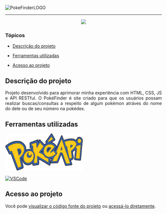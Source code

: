 ![PokeFinderLOGO](https://user-images.githubusercontent.com/49995088/180649597-3493be09-fea8-4620-8957-4a8a9453c06b.png)

<hr>

<p align="center">
   <img src="http://img.shields.io/static/v1?label=STATUS&message=FINALIZADO&color=red&style=for-the-badge"/>
</p>

### Tópicos

- [Descrição do projeto](#descrição-do-projeto)

- [Ferramentas utilizadas](#ferramentas-utilizadas)

- [Acesso ao projeto](#acesso-ao-projeto)

## Descrição do projeto

<p align="justify">
    Projeto desenvolvido para aprimorar minha experiência com HTML, CSS, JS e API RESTful. O PokéFinder é site criado para
    que os usuários possam realizar buscas/consultas a respeito de algum pokémon atráves do nome do dele ou de seu número
    na pokédex.
</p>

###

## Ferramentas utilizadas

<a href="https://pokeapi.co/" target="_blank"> <img src="https://raw.githubusercontent.com/PokeAPI/media/master/logo/pokeapi_256.png" alt="PokéAPI" width="250px" height="120px"/> </a>

<a href="https://code.visualstudio.com/" target="_blank"> <img src="https://user-images.githubusercontent.com/49995088/180649692-5e10a292-fb9e-4eab-b7f7-f7e24f79f665.png" alt="VSCode" width="120px" height="120px"/> </a>

###

## Acesso ao projeto

Você pode [visualizar o código fonte do projeto](https://github.com/ShinigameBR/PokeFinder) ou [acessá-lo diretamente](https://shin-poke-finder.herokuapp.com/).

